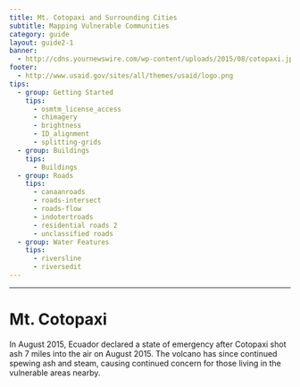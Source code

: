 ```yaml
---
title: Mt. Cotopaxi and Surrounding Cities 
subtitle: Mapping Vulnerable Communities
category: guide
layout: guide2-1
banner: 
  - http://cdns.yournewswire.com/wp-content/uploads/2015/08/cotopaxi.jpg
footer:
  - http://www.usaid.gov/sites/all/themes/usaid/logo.png
tips:
  - group: Getting Started
    tips:
      - osmtm_license_access
      - chimagery
      - brightness
      - ID_alignment
      - splitting-grids
  - group: Buildings
    tips:
      - Buildings
  - group: Roads
    tips:
      - canaanroads
      - roads-intersect	
      - roads-flow
      - indotertroads
      - residential roads 2
      - unclassified roads
  - group: Water Features
    tips:
      - riversline
      - riversedit
---
```


<div id="test" class="col-lg-5 col-sm-6">
<hr class="section-heading-spacer">
<div class="clearfix"></div>

<h1 class="section-heading">Mt. Cotopaxi</h1>

<p>In August 2015, Ecuador declared a state of emergency after Cotopaxi shot ash 7 miles into the air on August 2015. The volcano has since continued spewing ash and steam, causing continued concern for those living in the vulnerable areas nearby.</p>

</div>
